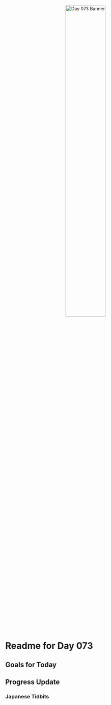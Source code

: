 <div align="center">
 <img src="../../Images/image_073.jpg" alt="Day 073 Banner" width="50%">
</div>

# Readme for Day 073

## Goals for Today

## Progress Update

### Japanese Tidbits

